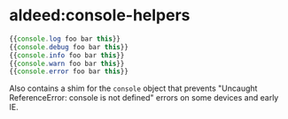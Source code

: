 aldeed:console-helpers
===============

```js
{{console.log foo bar this}}
{{console.debug foo bar this}}
{{console.info foo bar this}}
{{console.warn foo bar this}}
{{console.error foo bar this}}
```

Also contains a shim for the `console` object that prevents "Uncaught ReferenceError: console is not defined" errors on some devices and early IE.

